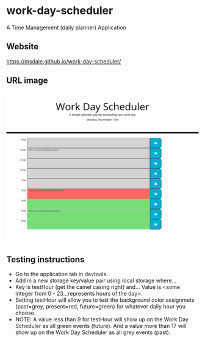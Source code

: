 # work-day-scheduler
A Time Management (daily planner) Application

## Website
https://msdale.github.io/work-day-scheduler/

## URL image
![Work-Day-Scheduler](./assets/images/work-day-scheduler.png)

## Testing instructions

- Go to the application tab in devtools. 
- Add in a new storage key/value pair using local storage where...
- Key is testHour (get the camel casing right)
       and...
  Value is <some integer from 0 - 23...represents hours of the day>.
- Setting testHour will allow you to test the background color assignmets (past=grey, present=red, future=green) for whatever daily hour you choose.
- NOTE: A value less than 9 for testHour will show up on the Work Day Scheduler as all green events (future).
      And a value more than 17 will show up on the Work Day Scheduler as all grey events (past).
